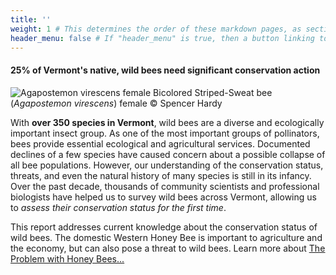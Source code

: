 ```yaml
---
title: ''
weight: 1 # This determines the order of these markdown pages, as sections, in the Hugo-scroll display
header_menu: false # If "header_menu" is true, then a button linking to this section will be placed into the header menu at the top of the homepage.
---
```


<div class="lead" style="margin-top:0px;">
  <h4> 25% of Vermont's native, wild bees need significant conservation action </h4>
</div>

<div class="row">
  <div class="col-lg-6">
    <img src="https://stateofbees.vtatlasoflife.org/images/Agapostemon virescens female.jpg"  alt="Agapostemon virescens female" title="Agapostemon virescens female">
    <label class="image-caption">Bicolored Striped-Sweat bee (<i>Agapostemon virescens</i>) female © Spencer Hardy</label>
  </div>

  <div class="col-lg-6">
    <p>
    With <b>over 350 species in Vermont</b>, wild bees are a diverse and ecologically important insect group. As one of the most important groups of pollinators, bees provide essential ecological and agricultural services. Documented declines of a few species have caused concern about a possible collapse of all bee populations. However, our understanding of the conservation status, threats, and even the natural history of many species is still in its infancy. Over the past decade, thousands of community scientists and professional biologists have helped us to survey wild bees across Vermont, allowing us to <i>assess their conservation status for the first time</i>.
    </p>
    <div class="callout-box">
      <p class="callout-text">
      This report addresses current knowledge about the conservation status of wild bees. The domestic Western Honey Bee is important to agriculture and the economy, but can also pose a threat to wild bees. Learn more about <a href="https://www.scientificamerican.com/article/the-problem-with-honey-bees/" target="blank_"><u> The Problem with Honey Bees...</u></a>
      </p>
    </div>
  </div>
</div>
